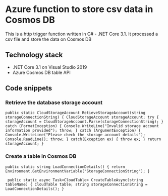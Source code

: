 # Azure function to store csv data in Cosmos DB

This is a http trigger function written in C# - .NET Core 3.1. It processed a csv file and store the data on Cosmos DB

## Technology stack  
* .NET Core 3.1 on Visual Studio 2019
* Azure Cosmos DB table API

## Code snippets
### Retrieve the database storage account
`
public static CloudStorageAccount RetieveStorageAccount(string storageConnectionString)
{
    CloudStorageAccount storageAccount;
    try
    {
        storageAccount = CloudStorageAccount.Parse(storageConnectionString);
    }
    catch (FormatException)
    {
        Console.WriteLine("Invalid storage account information provided");
        throw;
     }
     catch (ArgumentException)
     {
        Console.WriteLine("Please check the storage account details");
        Console.ReadLine();
        throw;
      }
      catch(Exception ex)
      {
          throw ex;
       }
       return storageAccount;
  }
`
### Create a table in Cosmos DB
`
public static string LoadConnectionDetails()
{
    return Environment.GetEnvironmentVariable("StorageConnectionString");
}
`


` 
public static async Task<CloudTable> CreateTableAsync(string tableName)
{
    CloudTable table;
    string storageConnectionString = LoadConnectionDetails();
}
 `

